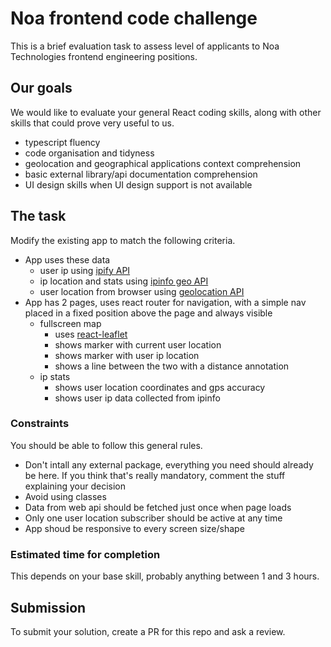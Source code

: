 # Noa frontend code challenge
This is a brief evaluation task to assess level of applicants to Noa Technologies frontend engineering positions.

## Our goals
We would like to evaluate your general React coding skills, along with other skills that could prove very useful to us.
* typescript fluency
* code organisation and tidyness
* geolocation and geographical applications context comprehension
* basic external library/api documentation comprehension
* UI design skills when UI design support is not available

## The task
Modify the existing app to match the following criteria.
* App uses these data
  * user ip using [ipify API](https://api.ipify.org/)
  * ip location and stats using [ipinfo geo API](https://ipinfo.io/)
  * user location from browser using [geolocation API](https://developer.mozilla.org/en-US/docs/Web/API/Geolocation_API)
* App has 2 pages, uses react router for navigation, with a simple nav placed in a fixed position above the page and always visible
  * fullscreen map
    * uses [react-leaflet](https://react-leaflet.js.org/)
    * shows marker with current user location
    * shows marker with user ip location
    * shows a line between the two with a distance annotation
  * ip stats
    * shows user location coordinates and gps accuracy
    * shows user ip data collected from ipinfo

### Constraints
You should be able to follow this general rules.
* Don't intall any external package, everything you need should already be here. If you think that's really mandatory, comment the stuff explaining your decision
* Avoid using classes
* Data from web api should be fetched just once when page loads
* Only one user location subscriber should be active at any time
* App shoud be responsive to every screen size/shape

### Estimated time for completion
This depends on your base skill, probably anything between 1 and 3 hours.

## Submission
To submit your solution, create a PR for this repo and ask a review.
